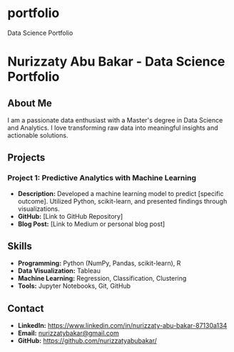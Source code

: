 # portfolio
Data Science Portfolio
# Nurizzaty Abu Bakar - Data Science Portfolio

## About Me

I am a passionate data enthusiast with a Master's degree in Data Science and Analytics. I love transforming raw data into meaningful insights and actionable solutions.

## Projects

### Project 1: Predictive Analytics with Machine Learning

- **Description:** Developed a machine learning model to predict [specific outcome]. Utilized Python, scikit-learn, and presented findings through visualizations.
- **GitHub:** [Link to GitHub Repository]
- **Blog Post:** [Link to Medium or personal blog post]


## Skills

- **Programming:** Python (NumPy, Pandas, scikit-learn), R
- **Data Visualization:** Tableau
- **Machine Learning:** Regression, Classification, Clustering
- **Tools:** Jupyter Notebooks, Git, GitHub
  

## Contact

- **LinkedIn:** https://www.linkedin.com/in/nurizzaty-abu-bakar-87130a134
- **Email:** nurizzatybakar@gmail.com
- **GitHub:** https://github.com/nurizzatyabubakar/
